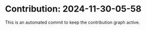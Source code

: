 # Contribution: 2024-11-30-05-58
This is an automated commit to keep the contribution graph active.
